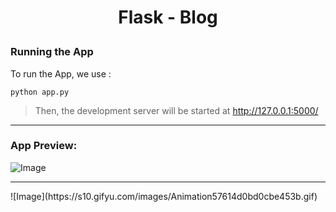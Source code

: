 # <p align="center"> Flask - Blog </p>
### Running the App
To run the App, we use :
```
python app.py
```
> Then, the development server will be started at http://127.0.0.1:5000/
---
### App Preview:
![Image](https://s10.gifyu.com/images/Animation4.gif)
<hr>
![Image](https://s10.gifyu.com/images/Animation57614d0bd0cbe453b.gif)
